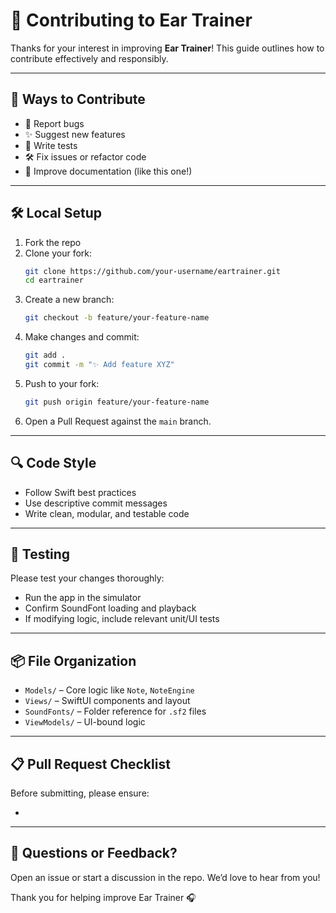 # 🤝 Contributing to Ear Trainer

Thanks for your interest in improving **Ear Trainer**! This guide outlines how to contribute effectively and responsibly.

---

## 🚀 Ways to Contribute

- 🐞 Report bugs
- ✨ Suggest new features
- 🧪 Write tests
- 🛠 Fix issues or refactor code
- 📝 Improve documentation (like this one!)

---

## 🛠 Local Setup

1. Fork the repo
2. Clone your fork:
   ```bash
   git clone https://github.com/your-username/eartrainer.git
   cd eartrainer
   ```
3. Create a new branch:
   ```bash
   git checkout -b feature/your-feature-name
   ```
4. Make changes and commit:
   ```bash
   git add .
   git commit -m "✨ Add feature XYZ"
   ```
5. Push to your fork:
   ```bash
   git push origin feature/your-feature-name
   ```
6. Open a Pull Request against the `main` branch.

---

## 🔍 Code Style

- Follow Swift best practices
- Use descriptive commit messages
- Write clean, modular, and testable code

---

## 🧪 Testing

Please test your changes thoroughly:

- Run the app in the simulator
- Confirm SoundFont loading and playback
- If modifying logic, include relevant unit/UI tests

---

## 📦 File Organization

- `Models/` – Core logic like `Note`, `NoteEngine`
- `Views/` – SwiftUI components and layout
- `SoundFonts/` – Folder reference for `.sf2` files
- `ViewModels/` – UI-bound logic

---

## 📋 Pull Request Checklist

Before submitting, please ensure:

-

---

## 💬 Questions or Feedback?

Open an issue or start a discussion in the repo. We’d love to hear from you!

Thank you for helping improve Ear Trainer 🎧

